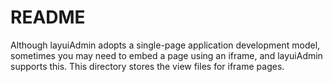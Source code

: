 # README

Although layuiAdmin adopts a single-page application development model, sometimes you may need to embed a page using an iframe, and layuiAdmin supports this. This directory stores the view files for iframe pages.
